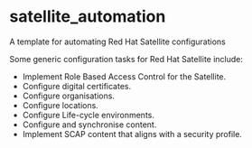 # satellite_automation
A template for automating Red Hat Satellite configurations

Some generic configuration tasks for Red Hat Satellite include:  

- Implement Role Based Access Control for the Satellite.  
- Configure digital certificates.  
- Configure organisations.  
- Configure locations.  
- Configure Life-cycle environments.  
- Configure and synchronise content.  
- Implement SCAP content that aligns with a security profile.  